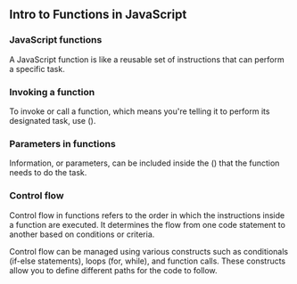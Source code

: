 ## Intro to Functions in JavaScript

### JavaScript functions
A JavaScript function is like a reusable set of instructions that can perform a specific task.

### Invoking a function
To invoke or call a function, which means you're telling it to perform its designated task, use ().

### Parameters in functions
Information, or parameters, can be included inside the () that the function needs to do the task.

### Control flow
Control flow in functions refers to the order in which the instructions inside a function are executed. It determines the flow from one code statement to another based on conditions or criteria.

Control flow can be managed using various constructs such as conditionals (if-else statements), loops (for, while), and function calls. These constructs allow you to define different paths for the code to follow.
